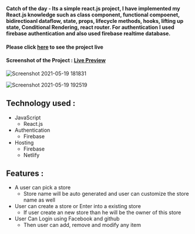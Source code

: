 **Catch of the day - Its a simple react.js project, I have implemented my React.js knowledge such as  class component, functional compoenet, bidirectioanl dataflow, state, props, lifecycle methods, hooks, lifting up state, Conditional Rendering, react router. For authentication I used firebase authentication and also used firebase realtime database.**

#### Please click [here](https://catch-of-the-day---master.web.app/) to see the project live

#### Screenshot of the Project :  [Live Preview](https://catch-of-the-day---master.web.app/)

![Screenshot 2021-05-19 181831](https://user-images.githubusercontent.com/68158190/118812788-509b5e80-b8d0-11eb-882e-c84a27657160.jpg)

![Screenshot 2021-05-19 192519](https://user-images.githubusercontent.com/68158190/118820826-70cf1b80-b8d8-11eb-8d81-34b0f4c5671a.jpg)


## Technology used : 
* JavaScript 
  * React.js
* Authentication
  * Firebase
* Hosting
  * Firebase
  * Netlify

## Features :
  * A user can pick a store
    * Store name will be auto generated and user can customize the store name as well
  * User can create a store or Enter into a existing store
    * If user create an new store than he will be the owner of this store
  * User Can Login using Facebook and github
    * Then user can add, remove and modify any item
 
  

